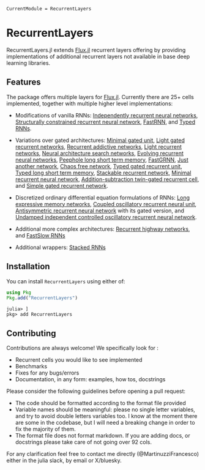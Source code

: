 ```@meta
CurrentModule = RecurrentLayers
```

# RecurrentLayers

RecurrentLayers.jl extends [Flux.jl](https://github.com/FluxML/Flux.jl)
recurrent layers offering by providing implementations of additional
recurrent layers not available in base deep learning libraries.

## Features

The package offers multiple layers for [Flux.jl](https://github.com/FluxML/Flux.jl).
Currently there are 25+ cells implemented, together with multiple higher
level implementations:
 - Modifications of vanilla RNNs:
   [Independently recurrent neural networks](https://arxiv.org/abs/1803.04831),
   [Structurally constrained recurrent neural network](https://arxiv.org/pdf/1412.7753),
   [FastRNN](https://arxiv.org/pdf/1901.02358), and
   [Typed RNNs](https://arxiv.org/abs/1602.02218).

 - Variations over gated architectures:
   [Minimal gated unit](https://arxiv.org/abs/1603.09420),
   [Light gated recurrent networks](https://arxiv.org/abs/1803.10225),
   [Recurrent addictive networks](https://arxiv.org/abs/1705.07393),
   [Light recurrent networks](https://www.mdpi.com/2079-9292/13/16/3204),
   [Neural architecture search networks](https://arxiv.org/abs/1611.01578),
   [Evolving recurrent neural networks](https://proceedings.mlr.press/v37/jozefowicz15.pdf),
   [Peephole long short term memory](https://www.jmlr.org/papers/volume3/gers02a/gers02a.pdf),
   [FastGRNN](https://arxiv.org/pdf/1901.02358),
   [Just another network](https://arxiv.org/abs/1804.04849),
   [Chaos free network](https://arxiv.org/abs/1612.06212),
   [Typed gated recurrent unit](https://arxiv.org/abs/1602.02218),
   [Typed long short term memory](https://arxiv.org/abs/1602.02218),
   [Stackable recurrent network](https://arxiv.org/abs/1911.11033),
   [Minimal recurrent neural network](https://arxiv.org/abs/1711.06788),
   [Addition-subtraction twin-gated recurrent cell](https://arxiv.org/abs/1810.12546), and
   [Simple gated recurrent network](https://doi.org/10.1049/gtd2.12056).


 - Discretized ordinary differential equation formulations of RNNs:
   [Long expressive memory networks](https://arxiv.org/pdf/2110.04744), 
   [Coupled oscillatory recurrent neural unit](https://arxiv.org/abs/2010.00951),
   [Antisymmetric recurrent neural network](https://arxiv.org/abs/1902.09689)
   with its gated version, and
   [Undamped independent controlled oscillatory recurrent neural network](https://arxiv.org/abs/2010.00951).

 - Additional more complex architectures:
   [Recurrent highway networks](https://arxiv.org/pdf/1607.03474),
   and [FastSlow RNNs](https://arxiv.org/abs/1705.08639)

 - Additional wrappers: [Stacked RNNs](https://arxiv.org/pdf/1312.6026)

## Installation

You can install `RecurrentLayers` using either of:

```julia
using Pkg
Pkg.add("RecurrentLayers")
```

```julia_repl
julia> ]
pkg> add RecurrentLayers
```

## Contributing

Contributions are always welcome! We specifically look for :
 - Recurrent cells you would like to see implemented 
 - Benchmarks
 - Fixes for any bugs/errors
 - Documentation, in any form: examples, how tos, docstrings

Please consider the following guidelines before opening a pull request:
 - The code should be formatted according to the format file provided
 - Variable names should be meaningful: please no single letter variables,
   and try to avoid double letters variables too. I know at the moment there are
   some in the codebase, but I will need a breaking change in order to fix the majority of them.
 - The format file does not format markdown. If you are adding docs, or docstrings
   please take care of not going over 92 cols.

For any clarification feel free to contact me directly (@MartinuzziFrancesco)
either in the julia slack, by email or X/bluesky.